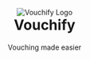 <p align="center" style="margin-bottom: 0px !important;">
    <img src="https://cdn.vouchify.org/icons/vouchify.png" alt="Vouchify Logo" align="center">
</p>
<h1 align="center" style="margin-top: 0px;">Vouchify</h1>
<p align="center" style="margin-bottom 0px !important;">Vouching made easier</p>

<!--

**Here are some ideas to get you started:**

🙋‍♀️ A short introduction - what is your organization all about?
🌈 Contribution guidelines - how can the community get involved?
👩‍💻 Useful resources - where can the community find your docs? Is there anything else the community should know?
🍿 Fun facts - what does your team eat for breakfast?
🧙 Remember, you can do mighty things with the power of [Markdown](https://docs.github.com/github/writing-on-github/getting-started-with-writing-and-formatting-on-github/basic-writing-and-formatting-syntax)
-->
